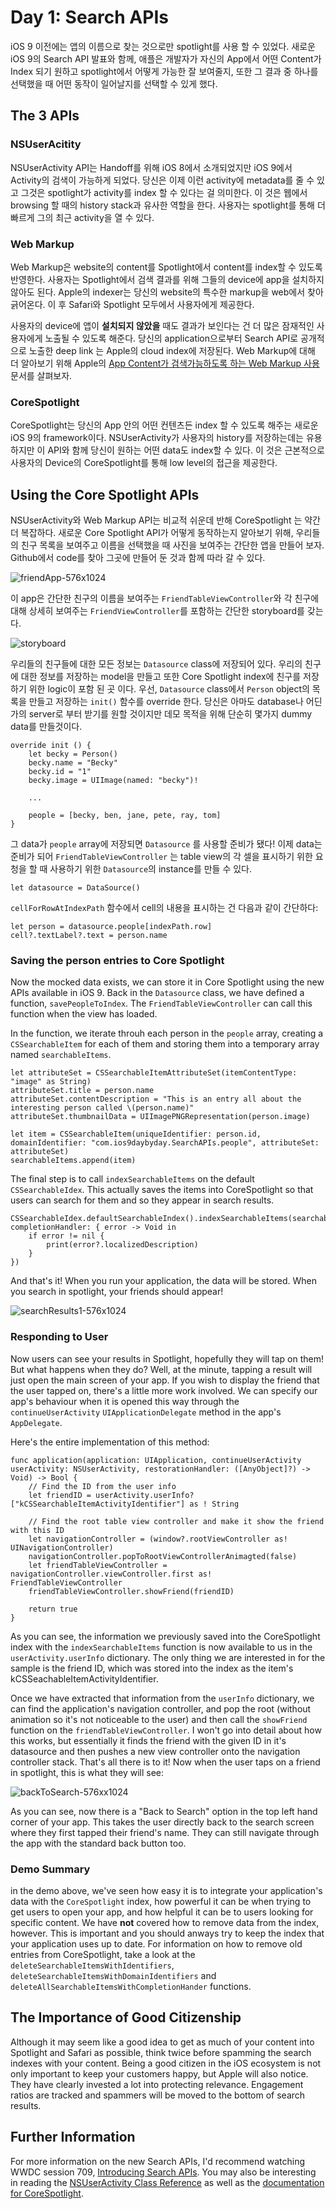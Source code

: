 # Day 1: Search APIs

iOS 9 이전에는 앱의 이름으로 찾는 것으로만 spotlight를 사용 할 수 있었다. 새로운 iOS 9의 Search API 발표와 함께, 애플은 개발자가 자신의 App에서 어떤 Content가 Index 되기 원하고 spotlight에서 어떻게 가능한 잘 보여줄지, 또한 그 결과 중 하나를 선택했을 때 어떤 동작이 일어날지를 선택할 수 있게 했다.

## The 3 APIs

### NSUserAcitity

NSUserActivity API는 Handoff를 위해 iOS 8에서 소개되었지만 iOS 9에서 Activity의 검색이 가능하게 되었다. 당신은 이제 이런 activity에 metadata를 줄 수 있고 그것은 spotlight가 activity를 index 할 수 있다는 걸 의미한다. 이 것은 웹에서 browsing 할 때의 history stack과 유사한 역할을 한다. 사용자는 spotlight를 통해 더 빠르게 그의 최근 activity을 열 수 있다.

### Web Markup

Web Markup은 website의 content를 Spotlight에서 content를 index할 수 있도록 반영한다. 사용자는 Spotlight에서 검색 결과를 위해 그들의 device에 app을 설치하지 않아도 된다. Apple의 indexer는 당신의 website의 특수한 markup을 web에서 찾아 긁어온다. 이 후 Safari와 Spotlight 모두에서 사용자에게 제공한다.

사용자의 device에 앱이 **설치되지 않았을** 때도 결과가 보인다는 건 더 많은 잠재적인 사용자에게 노출될 수 있도록 해준다. 당신의 application으로부터 Search API로 공개적으로 노출한 deep link 는 Apple의 cloud index에 저장된다. Web Markup에 대해 더 알아보기 위해 Apple의 [App Content가 검색가능하도록 하는 Web Markup 사용](https://developer.apple.com/library/prerelease/ios/releasenotes/General/WhatsNewIniOS/Articles/iOS9.html#//apple_ref/doc/uid/TP40016198-SW4)  문서를 살펴보자.

### CoreSpotlight

CoreSpotlight는 당신의 App 안의 어떤 컨텐츠든 index 할 수 있도록 해주는 새로운 iOS 9의 framework이다. NSUserActivity가 사용자의 history를 저장하는데는 유용하지만 이 API와 함께 당신이 원하는 어떤 data도 index할 수 있다.  이 것은 근본적으로 사용자의 Device의 CoreSpotlight를 통해 low level의 접근을 제공한다.


## Using the Core Spotlight APIs

NSUserActivity와 Web Markup API는 비교적 쉬운데 반해 CoreSpotlight 는 약간 더 복잡하다. 새로운 Core Spotlight API가 어떻게 동작하는지 알아보기 위해, 우리들의 친구 목록을 보여주고 이름을 선택했을 때 사진을 보여주는 간단한 앱을 만들어 보자. Github에서 code를 찾아 그곳에 만들어 둔 것과 함께 따라 갈 수 있다.

![friendApp-576x1024](https://www.shinobicontrols.com/wp-content/uploads/2015/07/friendApp-576x1024.png)

이 app은 간단한 친구의 이름을 보여주는 `FriendTableViewController`와 각 친구에 대해 상세히 보여주는 `FriendViewController`를 포함하는 간단한 storyboard를 갖는다.

![storyboard](https://www.shinobicontrols.com/wp-content/uploads/2015/07/storyboard.png)

우리들의 친구들에 대한 모든 정보는 `Datasource` class에 저장되어 있다. 우리의 친구에 대한 정보를 저장하는 model을 만들고 또한 Core Spotlight index에 친구를 저장하기 위한 logic이 포함 된 곳 이다.
우선, `Datasource` class에서 `Person` object의 목록을 만들고 저장하는 `init()` 함수를 override 한다. 당신은 아마도 database나 어딘가의 server로 부터 받기를 원할 것이지만 데모 목적을 위해 단순히 몇가지 dummy data를 만들것이다.

	override init () {
		let becky = Person()
		becky.name = "Becky"
		becky.id = "1"
		becky.image = UIImage(named: "becky")!
		
		...
		
		people = [becky, ben, jane, pete, ray, tom]
	}

그 data가 `people` array에 저장되면 `Datasource` 를 사용할 준비가 됐다! 
이제 data는 준비가 되어 `FriendTableViewController` 는 table view의 각 셀을 표시하기 위한 요청을 할 때 사용하기 위한 `Datasource`의 instance를 만들 수 있다.

	let datasource = DataSource()
	
`cellForRowAtIndexPath` 함수에서 cell의 내용을 표시하는 건 다음과 같이 간단하다:

	let person = datasource.people[indexPath.row]
	cell?.textLabel?.text = person.name


### Saving the person entries to Core Spotlight

Now the mocked data exists, we can store it in Core Spotlight using the new APIs available in iOS 9. Back in the `Datasource` class, we have defined a function, `savePeopleToIndex`.  The `FriendTableViewController` can call this function when the view has loaded.

In the function, we iterate throuh each person in the `people` array, creating a `CSSearchableItem` for each of them and storing them into a temporary array named `searchableItems`.

	let attributeSet = CSSearchableItemAttributeSet(itemContentType: "image" as String)
	attributeSet.title = person.name
	attributeSet.contentDescription = "This is an entry all about the interesting person called \(person.name)"
	attributeSet.thumbnailData = UIImagePNGRepresentation(person.image)
	
	let item = CSSearchableItem(uniqueIdentifier: person.id, domainIdentifier: "com.ios9daybyday.SearchAPIs.people", attributeSet: attributeSet)
	searchableItems.append(item)
	
The final step is to call `indexSearchableItems` on the default `CSSearchableIdex`.
This actually saves the items into CoreSpotlight so that users can search for them and so they appear in search results.

	CSSearchableIdex.defaultSearchableIndex().indexSearchableItems(searchableItems, completionHandler: { error -> Void in
		if error != nil {
			print(error?.localizedDescription)
		}
	})
	
And that's it! When you run your application, the data will be stored. When you search in spotlight, your friends should appear!

![searchResults1-576x1024](https://www.shinobicontrols.com/wp-content/uploads/2015/07/searchResults1-576x1024.png)


### Responding to User

Now users can see your results in Spotlight, hopefully they will tap on them! But what happens when they do? Well, at the minute, tapping a result will just open the main screen of your app. If you wish to display the friend that the user tapped on, there's a little more work involved. We can specify our app's behaviour when it is opened this way through the `continueUserActivity` `UIApplicationDelegate` method in the app's `AppDelegate`.

Here's  the entire implementation of this method:

	func application(application: UIApplication, continueUserActivity userActivity: NSUserActivity, restorationHandler: ([AnyObject]?) -> Void) -> Bool {
		// Find the ID from the user info
		let friendID = userActivity.userInfo?["kCSSearchableItemActivityIdentifier"] as ! String
		
		// Find the root table view controller and make it show the friend with this ID
		let navigationController = (window?.rootViewController as! UINavigationController)
		navigationController.popToRootViewControllerAnimagted(false)
		let friendTableViewController = navigationController.viewController.first as! FriendTableViewController
		friendTableViewController.showFriend(friendID)
		
		return true
	}
	
As you can see, the information we previously saved into the CoreSpotlight index with the `indexSearchableItems` function is now available to us in the `userActivity.userInfo` dictionary. The only thing we are interested in for the sample is the friend ID, which was stored into the index as the item's kCSSeachableItemActivityIdentifier.

Once we have extracted that information from the `userInfo` dictionary, we can find the application's navigation controller, and pop the root (without animation so it's not noticeable to the user) and then call the `showFriend` function on the `friendTableViewController`. I won't go into detail about how this works, but essentially it finds the friend with the given ID in it's datasource and then pushes a new view controller onto the navigation controller stack. That's all there is to it! Now when the user taps on a friend in spotlight, this is what they will see:

![backToSearch-576xx1024](https://www.shinobicontrols.com/wp-content/uploads/2015/07/backToSearch-576x1024.png)

As you can see, now there is a "Back to Search" option in the top left hand corner of your app. This takes the user directly back to the search screen where they first tapped their friend's name. They can still navigate through the app with the standard back button too.


### Demo Summary

in the demo above, we've seen how easy it is to integrate your application's data with the `CoreSpotlight` index, how powerful it can be when trying to get users to open your app, and how helpful it can be to users looking for  specific content.
We have **not** covered how to remove data from the index, however. This is important and you should anways try to keep the index that your application uses up to date.
For information on how to remove old entries from CoreSpotlight, take a look at the `deleteSearchableItemsWithIdentifiers`, `deleteSearchableItemsWithDomainIdentifiers` and `deleteAllSearchableItemsWithCompletionHander` functions.


## The Importance of Good Citizenship

Although it may seem like a good idea to get as much of your content into Spotlight and Safari as possible, think twice before spamming the search indexes with your content. Being a good citizen in the iOS ecosystem is not only important to keep your customers happy, but Apple will also notice. They have clearly invested a lot into protecting relevance. Engagement ratios are tracked and spammers will be moved to the bottom of search results.


## Further Information

For more information on the new Search APIs, I'd recommend watching WWDC session 709, [Introducing Search APIs](https://developer.apple.com/videos/wwdc/2015/?id=709). You may also be interesting in reading the [NSUserActivity Class Reference](https://developer.apple.com/library/prerelease/ios/documentation/Foundation/Reference/NSUserActivity_Class/) as well as the [documentation for CoreSpotlight](https://developer.apple.com/library/prerelease/ios/releasenotes/General/WhatsNewIniOS/Articles/iOS9.html#//apple_ref/doc/uid/TP40016198-SW3).

